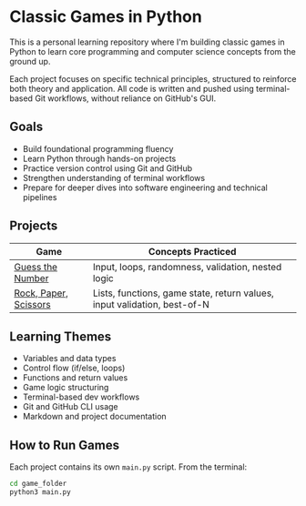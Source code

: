 # Classic Games in Python

This is a personal learning repository where I'm building classic games in Python to learn core programming and computer science concepts from the ground up.

Each project focuses on specific technical principles, structured to reinforce both theory and application. All code is written and pushed using terminal-based Git workflows, without reliance on GitHub's GUI.

## Goals

- Build foundational programming fluency
- Learn Python through hands-on projects
- Practice version control using Git and GitHub
- Strengthen understanding of terminal workflows
- Prepare for deeper dives into software engineering and technical pipelines

## Projects

| Game | Concepts Practiced |
|------|--------------------|
| [Guess the Number](./guess_the_number) | Input, loops, randomness, validation, nested logic |
| [Rock, Paper, Scissors](./rock_paper_scissors) | Lists, functions, game state, return values, input validation, best-of-N |

## Learning Themes

- Variables and data types
- Control flow (if/else, loops)
- Functions and return values
- Game logic structuring
- Terminal-based dev workflows
- Git and GitHub CLI usage
- Markdown and project documentation

## How to Run Games

Each project contains its own `main.py` script. From the terminal:

```bash
cd game_folder
python3 main.py
